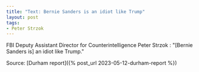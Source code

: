 ```yaml
---
title: "Text: Bernie Sanders is an idiot like Trump"
layout: post
tags:
- Peter Strzok
---
```


FBI Deputy Assistant Director for Counterintelligence Peter Strzok
: "[Bernie Sanders is] an idiot like Trump."

Source: [Durham report]({% post_url 2023-05-12-durham-report %})
